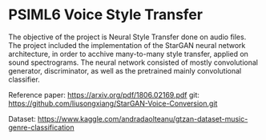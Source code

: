 # PSIML6 Voice Style Transfer

The objective of the project is Neural Style Transfer done on audio files. The project included the implementation of the StarGAN neural network architecture, in order to acchive many-to-many style transfer, applied on sound spectrograms. The neural network consisted of mostly convolutional generator, discriminator, as well as the pretrained mainly convolutional classifier.

Reference paper: https://arxiv.org/pdf/1806.02169.pdf
git: https://github.com/liusongxiang/StarGAN-Voice-Conversion.git

Dataset: https://www.kaggle.com/andradaolteanu/gtzan-dataset-music-genre-classification

